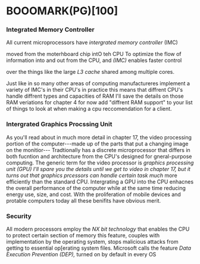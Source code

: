 <h1>BOOOMARK(PG)[100]</h1>

<h3>Integrated Memory Controller</h3>

<p>All current microprocessors have <em>intergrated memory controller</em> (IMC)</p>

<p>moved from the moterhboard chip intO teh CPU To optimize the flow of information into and out from the CPU, and <em>(IMC)</em> enables faster control</p>
<p>over the things like the large <em>L3 cache</em> shared among multiple cores.</p>

<p>Just like in so many other areas of computing manufactureres implement a variety of IMC's in their CPU's in practice this means that diffrent CPU's handle diffrent types and capacities of RAM I'll save the details on those RAM veriations for chapter 4 for now add "diffrent RAM support" to your list of things to look at when making a cpu reccomendation for a client.</p>

<h3>Intergrated Graphics Procssing Unit</h3>
<p>As you'll read about in much more detail in chapter 17, the video processing portion
of the computer---made up of the parts that put a changing image on the monitior---
Tradtionally has a discrete microprocessor that differs in both fucntion and architecture
from the CPU's designed for gneral-purpose computing. The generic term for the video processor is 
<em>graphics processing unit (GPU) I'll spare you the details until we get to video in chapter 17, but it turns out that graphics prcessors can handle certain task much </em>
more efficiently than the standard CPU. Intergrating a GPU into the CPU enhacnes the overall
performance of the computer while at the same time reducing energy use, size, and cost. With the proliferation of mobile devices and protable computers today all these benifits have obvious merit.</p>

<h3>Security</h3>
<p>All modern processors employ the <em>NX bit technology</em> that enables the CPU to protect certain section of memory this feature, couples with implementation by the operating system, stops malicious attacks from getting to essential op[erating system files. Microsoft calls the feature <em>Data Execution Prevention (DEP),</em> turned on by default in every OS  </p>
